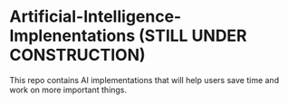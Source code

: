 # Artificial-Intelligence-Implenentations (STILL UNDER CONSTRUCTION)
This repo contains AI implementations that will help users save time and work on more important things.
